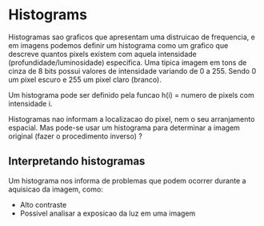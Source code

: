 # Histograms
 
Histogramas sao graficos que apresentam uma distruicao de frequencia, e em imagens podemos definir um histograma como um grafico que descreve
quantos pixels existem com aquela intensidade (profundidade/luminosidade) especifica. Uma tipica imagem em tons de cinza de 8 bits possui valores de intensidade
variando de 0 a 255. Sendo 0 um pixel escuro e 255 um pixel claro (branco).

Um histograma pode ser definido pela funcao h(i) = numero de pixels com intensidade i.

Histogramas nao informam a localizacao do pixel, nem o seu arranjamento espacial. Mas pode-se usar um histograma para determinar a imagem original (fazer o procedimento inverso) ?

## Interpretando histogramas

Um histograma nos informa de problemas que podem ocorrer durante a aquisicao da imagem, como:
* Alto contraste 
* Possivel analisar a exposicao da luz em uma imagem